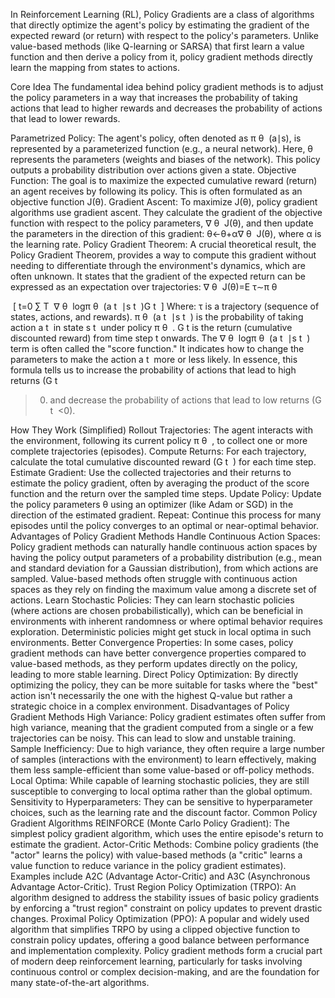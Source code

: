 In Reinforcement Learning (RL), Policy Gradients are a class of algorithms that directly optimize the agent's policy by estimating the gradient of the expected reward (or return) with respect to the policy's parameters. Unlike value-based methods (like Q-learning or SARSA) that first learn a value function and then derive a policy from it, policy gradient methods directly learn the mapping from states to actions.

Core Idea
The fundamental idea behind policy gradient methods is to adjust the policy parameters in a way that increases the probability of taking actions that lead to higher rewards and decreases the probability of actions that lead to lower rewards.

Parametrized Policy: The agent's policy, often denoted as π 
θ
​
 (a∣s), is represented by a parameterized function (e.g., a neural network). Here, θ represents the parameters (weights and biases of the network). This policy outputs a probability distribution over actions given a state.
Objective Function: The goal is to maximize the expected cumulative reward (return) an agent receives by following its policy. This is often formulated as an objective function J(θ).
Gradient Ascent: To maximize J(θ), policy gradient algorithms use gradient ascent. They calculate the gradient of the objective function with respect to the policy parameters, ∇ 
θ
​
 J(θ), and then update the parameters in the direction of this gradient: θ←θ+α∇ 
θ
​
 J(θ), where α is the learning rate.
Policy Gradient Theorem: A crucial theoretical result, the Policy Gradient Theorem, provides a way to compute this gradient without needing to differentiate through the environment's dynamics, which are often unknown. It states that the gradient of the expected return can be expressed as an expectation over trajectories:
∇ 
θ
​
 J(θ)=E 
τ∼π 
θ
​
 
​
 [ 
t=0
∑
T
​
 ∇ 
θ
​
 logπ 
θ
​
 (a 
t
​
 ∣s 
t
​
 )G 
t
​
 ]
Where:
τ is a trajectory (sequence of states, actions, and rewards).
π 
θ
​
 (a 
t
​
 ∣s 
t
​
 ) is the probability of taking action a 
t
​
  in state s 
t
​
  under policy π 
θ
​
 .
G 
t
​
  is the return (cumulative discounted reward) from time step t onwards.
The ∇ 
θ
​
 logπ 
θ
​
 (a 
t
​
 ∣s 
t
​
 ) term is often called the "score function." It indicates how to change the parameters to make the action a 
t
​
  more or less likely.
In essence, this formula tells us to increase the probability of actions that lead to high returns (G 
t
​
 >0) and decrease the probability of actions that lead to low returns (G 
t
​
 <0).

How They Work (Simplified)
Rollout Trajectories: The agent interacts with the environment, following its current policy π 
θ
​
 , to collect one or more complete trajectories (episodes).
Compute Returns: For each trajectory, calculate the total cumulative discounted reward (G 
t
​
 ) for each time step.
Estimate Gradient: Use the collected trajectories and their returns to estimate the policy gradient, often by averaging the product of the score function and the return over the sampled time steps.
Update Policy: Update the policy parameters θ using an optimizer (like Adam or SGD) in the direction of the estimated gradient.
Repeat: Continue this process for many episodes until the policy converges to an optimal or near-optimal behavior.
Advantages of Policy Gradient Methods
Handle Continuous Action Spaces: Policy gradient methods can naturally handle continuous action spaces by having the policy output parameters of a probability distribution (e.g., mean and standard deviation for a Gaussian distribution), from which actions are sampled. Value-based methods often struggle with continuous action spaces as they rely on finding the maximum value among a discrete set of actions.
Learn Stochastic Policies: They can learn stochastic policies (where actions are chosen probabilistically), which can be beneficial in environments with inherent randomness or where optimal behavior requires exploration. Deterministic policies might get stuck in local optima in such environments.
Better Convergence Properties: In some cases, policy gradient methods can have better convergence properties compared to value-based methods, as they perform updates directly on the policy, leading to more stable learning.
Direct Policy Optimization: By directly optimizing the policy, they can be more suitable for tasks where the "best" action isn't necessarily the one with the highest Q-value but rather a strategic choice in a complex environment.
Disadvantages of Policy Gradient Methods
High Variance: Policy gradient estimates often suffer from high variance, meaning that the gradient computed from a single or a few trajectories can be noisy. This can lead to slow and unstable training.
Sample Inefficiency: Due to high variance, they often require a large number of samples (interactions with the environment) to learn effectively, making them less sample-efficient than some value-based or off-policy methods.
Local Optima: While capable of learning stochastic policies, they are still susceptible to converging to local optima rather than the global optimum.
Sensitivity to Hyperparameters: They can be sensitive to hyperparameter choices, such as the learning rate and the discount factor.
Common Policy Gradient Algorithms
REINFORCE (Monte Carlo Policy Gradient): The simplest policy gradient algorithm, which uses the entire episode's return to estimate the gradient.
Actor-Critic Methods: Combine policy gradients (the "actor" learns the policy) with value-based methods (a "critic" learns a value function to reduce variance in the policy gradient estimates). Examples include A2C (Advantage Actor-Critic) and A3C (Asynchronous Advantage Actor-Critic).
Trust Region Policy Optimization (TRPO): An algorithm designed to address the stability issues of basic policy gradients by enforcing a "trust region" constraint on policy updates to prevent drastic changes.
Proximal Policy Optimization (PPO): A popular and widely used algorithm that simplifies TRPO by using a clipped objective function to constrain policy updates, offering a good balance between performance and implementation complexity.
Policy gradient methods form a crucial part of modern deep reinforcement learning, particularly for tasks involving continuous control or complex decision-making, and are the foundation for many state-of-the-art algorithms.
